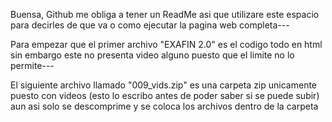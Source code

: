 Buensa, Github me obliga a tener un ReadMe asi que utilizare este espacio para decirles
de que va o como ejecutar la pagina web completa---

Para empezar que el primer archivo "EXAFIN 2.0" es el codigo todo en html sin embargo 
este no presenta video alguno puesto que el limite no lo permite---

El siguiente archivo llamado "009_vids.zip" es una carpeta zip unicamente puesto con 
videos (esto lo escribo antes de poder saber si se puede subir) aun asi solo se 
descomprime y se coloca los archivos dentro de la carpeta

